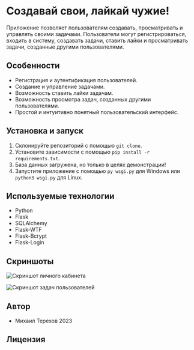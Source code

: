 # Создавай свои, лайкай чужие!

Приложение позволяет пользователям создавать, просматривать и управлять своими задачами. Пользователи могут регистрироваться, входить в систему, создавать задачи, ставить лайки и просматривать задачи, созданные другими пользователями.

## Особенности

- Регистрация и аутентификация пользователей.
- Создание и управление задачами.
- Возможность ставить лайки задачам.
- Возможность просмотра задач, созданных другими пользователями.
- Простой и интуитивно понятный пользовательский интерфейс.

## Установка и запуск

1. Склонируйте репозиторий с помощью `git clone`.
2. Установите зависимости с помощью `pip install -r requirements.txt`.
3. База данных загружена, но только в целях демонстрации!
4. Запустите приложение с помощью `py wsgi.py` для Windows или `python3 wsgi.py` для Linux.

## Используемые технологии

- Python
- Flask
- SQLAlchemy
- Flask-WTF
- Flask-Bcrypt
- Flask-Login

## Скриншоты

![Скриншот личного кабинета](https://sun9-61.userapi.com/impg/KcVkG7MuV0zQAQCnDw0dvCAnauD5kwTzm1si_w/0GzgMQwHUpk.jpg?size=1280x704&quality=96&sign=02c6c9be0ca9eb0d28dbd8b3bc5e5b50&type=album)

![Скриншот задач пользователей](https://sun9-12.userapi.com/impg/BceEXRdeDQABd-lyi92Jw0I3jlItDb18jSoQTQ/qqeL-v7o1ic.jpg?size=687x607&quality=96&sign=06919b53289e2669885b6f27555327d5&type=album)

## Автор

- Михаил Терехов 2023

## Лицензия
